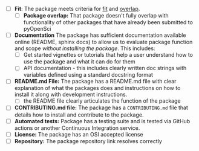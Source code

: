 
- [ ] **Fit**: The package meets criteria for [fit](https://www.pyopensci.org/peer-review-guide/about-peer-review/aims-and-scope.html#package-scope) and [overlap](https://www.pyopensci.org/peer-review-guide/about-peer-review/aims-and-scope.html#package-overlap).
    - [ ] **Package overlap:** That package doesn't fully overlap with functionality of other packages that have already been submitted to pyOpenSci
- [ ] **Documentation** The package has sufficient documentation available online (README, sphinx docs) to allow us to evaluate package function and scope *without installing the package*. This includes:
  - [ ] Get started vignettes or tutorials that help a user understand how to use the package and what it can do for them
  - [ ] API documentation - this includes clearly written doc strings with variables defined using a standard docstring format
- [ ] **README.md File:** The package has a README.md file with clear explanation of what the packages does and instructions on how to install it along with development instructions.  
   - [ ] the README file clearly articulates the function of the package
- [ ] **CONTRIBUTING.md file:** The package has a `CONTRIBUTING.md` file that details how to install and contribute to the package. 
- [ ] **Automated tests:** Package has a testing suite and is tested via GitHub actions or another Continuous Integration service.
- [ ] **License:** The package has an OSI accepted license
- [ ] **Repository:** The package repository link resolves correctly